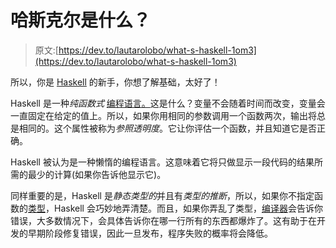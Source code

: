 # 哈斯克尔是什么？

> 原文:[https://dev.to/lautarolobo/what-s-haskell-1om3](https://dev.to/lautarolobo/what-s-haskell-1om3)

所以，你是 [Haskell](http://wikipedia.org/wiki/Haskell_programming_language) 的新手，你想了解基础，太好了！

Haskell 是一种*纯函数式* [编程语言。](https://en.wikipedia.org/wiki/Programming_language)这是什么？变量不会随着时间而改变，变量会一直固定在给定的值上。所以，如果你用相同的参数调用一个函数两次，输出将总是相同的。这个属性被称为*参照透明度*。它让你评估一个函数，并且知道它是否正确。

Haskell 被认为是一种懒惰的编程语言。这意味着它将只做显示一段代码的结果所需的最少的计算(如果你告诉他显示它)。

同样重要的是，Haskell 是*静态类型的*并且有*类型的推断*，所以，如果你不指定函数的[类型](https://en.wikipedia.org/wiki/Data_type)，Haskell 会巧妙地弄清楚。而且，如果你弄乱了类型，[编译器](https://en.wikipedia.org/wiki/Compiler)会告诉你错误，大多数情况下，会具体告诉你在哪一行所有的东西都爆炸了。这有助于在开发的早期阶段修复错误，因此一旦发布，程序失败的概率将会降低。